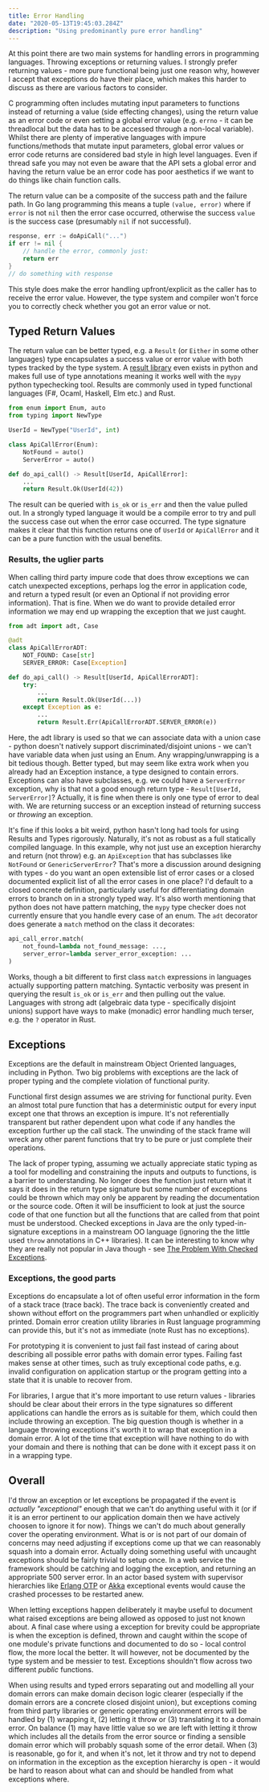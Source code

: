 ```yaml
---
title: Error Handling
date: "2020-05-13T19:45:03.284Z"
description: "Using predominantly pure error handling"
---
```


At this point there are two main systems for handling errors in programming languages. Throwing exceptions or returning values. I strongly prefer returning values - more pure functional being just one reason why, however I
accept that exceptions do have their place, which makes this harder to discuss as there are various factors to consider.

C programming often includes mutating input parameters to functions instead of returning
a value (side effecting changes), using the return value as an error code or even setting a global
error value (e.g. `errno` - it can be threadlocal but the data has to be accessed through a non-local variable).
Whilst there are plenty of imperative languages with impure functions/methods that mutate input
parameters, global error values or error code returns are considered bad style in high level languages. Even if thread safe you may not even be aware that the API sets a global error and having the return value be an
error code has poor aesthetics if we want to do things like chain function calls.

The return value can be a composite of the success path and the failure path. In Go lang programming this means a
tuple `(value, error)` where if `error` is not `nil` then the error case occurred, otherwise the success `value` is the
success case (presumably `nil` if not successful).

```go
response, err := doApiCall("...")
if err != nil {
    // handle the error, commonly just:
    return err
}
// do something with response
```

This style does make the error handling upfront/explicit as the
caller has to receive the error value. However, the type system and compiler won't force you to correctly check
whether you got an error value or not.

## Typed Return Values

The return value can be better typed, e.g. a `Result` (or `Either` in some other languages) type encapsulates a success
value or error value with both types tracked by the type system. A [result library](https://pypi.org/project/result/) even exists in python and makes full use of type annotations meaning it works well with the `mypy` python typechecking tool. Results are commonly used in typed functional languages (F#, Ocaml, Haskell, Elm etc.) and Rust.


```python
from enum import Enum, auto
from typing import NewType

UserId = NewType("UserId", int)

class ApiCallError(Enum):
    NotFound = auto()
    ServerError = auto()

def do_api_call() -> Result[UserId, ApiCallError]:
    ...
    return Result.Ok(UserId(42))
```

The result can be queried with `is_ok` or `is_err` and then the value pulled out. In a strongly typed language it
would be a compile error to try and pull the success case out when the error case occurred. The type signature makes
it clear that this function returns one of `UserId` or `ApiCallError` and it can be a pure function with the usual
benefits.


### Results, the uglier parts

When calling third party impure code that does throw exceptions we can catch unexpected exceptions, perhaps log the
error in application code, and return a typed result (or even an Optional if not providing error
information). That is fine. When we do want to provide detailed error information we may end up wrapping the exception
that we just caught.

```python
from adt import adt, Case

@adt
class ApiCallErrorADT:
    NOT_FOUND: Case[str]
    SERVER_ERROR: Case[Exception]

def do_api_call() -> Result[UserId, ApiCallErrorADT]:
    try:
        ...
        return Result.Ok(UserId(...))
    except Exception as e:
        ...
        return Result.Err(ApiCallErrorADT.SERVER_ERROR(e))
```

Here, the adt library is used so that we can associate data with a union case - python doesn't natively support
discriminated/disjoint unions - we can't have variable data when just using an Enum. Any wrapping/unwrapping is a
bit tedious though. Better typed, but may seem like extra work when you already had an Exception instance, a type
designed to contain errors. Exceptions can also have subclasses, e.g. we could have a `ServerError` exception, why is
that not a good enough return type - `Result[UserId, ServerError]`? Actually, it is fine when there is only one type
of error to deal with. We are returning success or an exception instead of returning success or *throwing* an exception.

It's fine if this looks a bit weird, python hasn't long had tools for using Results and Types rigorously. Naturally,
it's not as robust as a full statically compiled language. In this example, why not just use an exception hierarchy
and return (not throw)
e.g. an `ApiException` that has subclasses like `NotFound` or `GenericServerError`? That's more a discussion around
designing with types - do you want an open extensible list of error cases or a closed documented explicit list of all
the error cases in one place? I'd default to a closed concrete definition, particularly useful for differentiating domain errors to branch on in a strongly typed way. It's also worth mentioning that python does
not have pattern matching, the `mypy` type checker does not currently ensure that you handle every case of an enum.
The `adt` decorator does generate a `match` method on the class it decorates:

```python
api_call_error.match(
    not_found=lambda not_found_message: ...,
    server_error=lambda server_error_exception: ...
)
```

Works, though a bit different to first class `match` expressions in languages actually supporting pattern matching.
Syntactic verbosity was present in querying the result `is_ok` or `is_err` and then pulling out the value.
Languages with strong adt (algebraic data type - specifically disjoint unions) support have ways to make (monadic)
error handling much terser, e.g. the `?` operator in Rust.

## Exceptions

Exceptions are the default in mainstream Object Oriented languages, including in Python. Two big problems with
exceptions are the lack of proper typing and the complete violation of functional purity.

Functional first design assumes we are striving for functional purity. Even an almost total pure function that
has a deterministic output for every input except one that throws an exception is impure. It's not referentially
transparent but rather dependent upon what code if any handles the exception further up the call stack. The unwinding
of the stack frame will wreck any other parent functions that try to be pure or just complete their operations.

The lack of proper typing, assuming we actually appreciate static typing as a tool for modelling and constraining the
inputs and outputs to functions, is a barrier to understanding. No longer does the function just return what it says
it does in the return type signature but some number of exceptions could be thrown which may only be apparent by reading
the documentation or the source code. Often it will be insufficient to look at just the source code of that one
function but all the functions that are called from that point must be understood. Checked exceptions in Java are the
only typed-in-signature exceptions in a mainstream OO language (ignoring the the little used `throw` annotations in C++ libraries).
It can be interesting to know why they are really not popular in Java though - see [The Problem With Checked Exceptions](http://wiki.c2.com/?TheProblemWithCheckedExceptions).

### Exceptions, the good parts

Exceptions do encapsulate a lot of often useful error information in the form of a stack trace (trace back). The
trace back is conveniently created and shown without effort on the programmers part when unhandled or explicitly
printed. Domain error creation utility libraries in Rust language programming can provide this, but it's not as
immediate (note Rust has no exceptions).

For prototyping it is convenient to just fail fast instead of caring about describing all possible error paths with domain
error types. Failing fast makes sense at other times, such as truly exceptional code paths, e.g. invalid configuration
on application startup or the program getting into a state that it is unable to recover from.

For libraries, I argue that it's more important to use return values - libraries should be clear about their errors
in the type signatures so different applications can handle the errors as is suitable for them, which could then
include throwing an exception. The big question though is whether in a language throwing exceptions it's worth it to
wrap that exception in a domain error. A lot of the time that exception will have nothing to do with your domain and
there is nothing that can be done with it except pass it on in a wrapping type.

## Overall

I'd throw an exception or let exceptions be propagated if the event is *actually "exceptional"* enough that we can't do anything useful with it (or if it is an error pertinent to our application domain then we have actively choosen to ignore it for now). Things we can't do much about generally cover the operating environment. What is or is not part of
our domain of concerns may need adjusting if exceptions come up that we can reasonably squash into a domain error.
Actually doing something useful with uncaught exceptions should be fairly trivial to setup once. In a web service the
framework should be catching and logging the exception, and returning an appropriate 500 server error.
In an actor based system with supervisor hierarchies like [Erlang OTP](https://www.erlang.org/) or [Akka](https://akka.io/) exceptional events would cause the crashed processes to be restarted anew.

When letting exceptions happen deliberately it maybe useful to document what raised exceptions are
being allowed as opposed to just not known about. A final case where using a exception for brevity could be appropriate
is when the exception is defined, thrown and caught within the scope of one module's private functions and documented
to do so - local control flow, the more local the better. It will however, not be documented by the type system and be
messier to test. Exceptions shouldn't flow across two different *public* functions.

When using results and typed errors separating out and modelling all your domain errors can make domain decison logic
clearer (especially if the domain errors are a concrete closed disjoint union), but exceptions coming from third party
libraries or generic operating environment errors will be handled by (1) wrapping it, (2) letting it throw or (3)
translating it to a domain error. On balance (1) may have little value so we are left with letting it throw which
includes all the details from the error source or finding a sensible domain error which will probably squash some of
the error detail. When (3) is reasonable, go for it, and when it's not, let it throw and try not to depend on
information in the exception as the exception hierarchy is open - it would be hard to reason about what can and should
be handled from what exceptions where.
